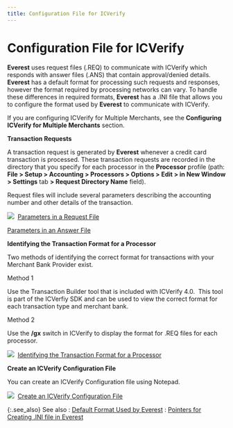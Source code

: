 ```yaml
---
title: Configuration File for ICVerify
---
```


# Configuration File for ICVerify


**Everest** uses request files (.REQ)  to communicate with ICVerify which responds with answer files (.ANS) that  contain approval/denied details. **Everest**  has a default format for processing such requests and responses, however  the format required by processing networks can vary. To handle these differences  in required formats, **Everest** has  a .INI file that allows you to configure the format used by **Everest**  to communicate with ICVerify.


If you are configuring ICVerify for Multiple Merchants, see the **Configuring 
 ICVerify for Multiple Merchants** section.


**Transaction Requests**


A transaction request is generated by **Everest**  whenever a credit card transaction is processed. These transaction requests  are recorded in the directory that you specify for each processor in the  **Processor**  profile (path: **File &gt; Setup &gt; 
 Accounting &gt; Processors &gt; Options &gt; Edit &gt; in New Window &gt; 
 Settings** tab **&gt; Request Directory 
 Name** field).


Request files will include several parameters describing the accounting  number and other details of the transaction.


![]({{site.sc_baseurl}}/img/lens.gif)  [Parameters  in a Request File]({{site.sc_baseurl}}/options/payment-information/credit-card-processing/ini-file-for-icverify/parameters_in_request_files.html)


[Parameters  in an Answer File]({{site.sc_baseurl}}/options/payment-information/credit-card-processing/ini-file-for-icverify/parameters_in_answer_file.html)


**Identifying the Transaction Format for a Processor**


Two methods of identifying the correct format for transactions with  your Merchant Bank Provider exist.


Method 1


Use the Transaction Builder tool that is included with ICVerify 4.0.   This tool  is part of the ICVerfiy SDK and can be used to view the correct format  for each transaction type and merchant bank.


Method 2


Use the **/gx**  switch in ICVerify to display the format for .REQ  files for each processor.


![]({{site.sc_baseurl}}/img/lens.gif)  [Identifying  the Transaction Format for a Processor]({{site.sc_baseurl}}/options/payment-information/credit-card-processing/ini-file-for-icverify/identifying_the_transaction_format_for_a_processor.html)


**Create an ICVerify Configuration File**


You can create an ICVerify Configuration file using Notepad.


![]({{site.sc_baseurl}}/img/lens.gif)  [Create  an ICVerify Configuration File]({{site.sc_baseurl}}/options/payment-information/credit-card-processing/ini-file-for-icverify/create_an_icverify_configuration_file.html)


{:.see_also}
See also
: [Default  Format Used by Everest]({{site.sc_baseurl}}/options/payment-information/credit-card-processing/ini-file-for-icverify/default_format_used_by_everest_ic_verify_ini_files.html)
: [Pointers  for Creating .INI  file in Everest]({{site.sc_baseurl}}/options/payment-information/credit-card-processing/ini-file-for-icverify/pointers_for_creating_.ini_file_in_everest.html)
